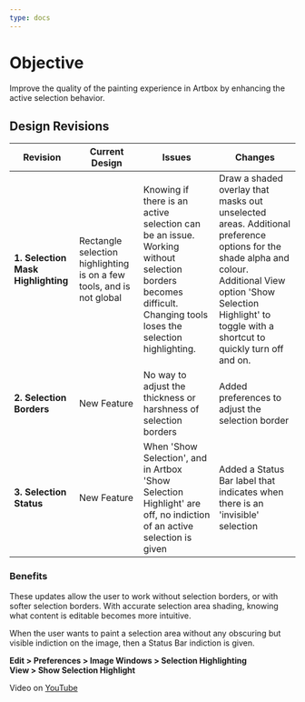 ```yaml
---
type: docs
---
```


# Objective

Improve the quality of the painting experience in Artbox by enhancing the active selection behavior.

## Design Revisions

| **Revision**  | **Current Design**  | **Issues**  | **Changes** |
|--------------------------------------------|---------------------------------------------------------------------------------------------|----------------------------------------------------------------------------------------------|-----------------------------------------------------------|
| **1. Selection Mask Highlighting** | Rectangle selection highlighting is on a few tools, and is not global | Knowing if there is an active selection can be an issue. Working without selection borders becomes difficult. Changing tools loses the selection highlighting. | Draw a shaded overlay that masks out unselected areas. Additional preference options for the shade alpha and colour. Additional View option 'Show Selection Highlight' to toggle with a shortcut to quickly turn off and on. |
| **2. Selection Borders**   | New Feature | No way to adjust the thickness or harshness of selection borders | Added preferences to adjust the selection border |
| **3. Selection Status**   | New Feature | When 'Show Selection', and in Artbox 'Show Selection Highlight' are off, no indiction of an active selection is given | Added a Status Bar label that indicates when there is an 'invisible' selection |

### **Benefits**

These updates allow the user to work without selection borders, or with softer selection borders. With accurate selection area shading, knowing what content is editable becomes more intuitive.

When the user wants to paint a selection area without any obscuring but visible indiction on the image, then a Status Bar indiction is given.

**Edit > Preferences > Image Windows > Selection Highlighting**  
**View > Show Selection Highlight**

Video on [YouTube](https://youtu.be/RG3rOhjXXW0)
